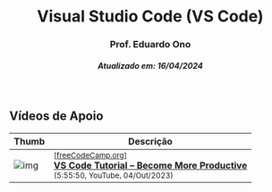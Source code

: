 
<h1 align="center">Visual Studio Code (VS Code)</h1>

<h3 align="center">Prof. Eduardo Ono</h3>

<h5 align="center">Atualizado em: 16/04/2024</h5>

&nbsp;

## Vídeos de Apoio

| Thumb | Descrição |
| --- | --- |
| ![img](https://img.youtube.com/vi/heXQnM99oAI/default.jpg) | <sup>[[freeCodeCamp.org]]</sup><br>[__VS Code Tutorial – Become More Productive__](https://www.youtube.com/watch?v=heXQnM99oAI)<br><sub>(5:55:50, YouTube, 04/Out/2023)</sub> |

&nbsp;

[freeCodeCamp.org]: https://www.youtube.com/@freecodecamp
